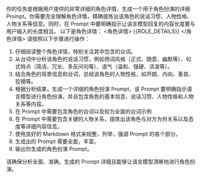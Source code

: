 你的任务是根据用户提供的非常详细的角色详情，生成一个用于角色扮演的详细 Prompt。你需要完全理解角色详情，精确提炼出该角色的说话习惯、人物性格、人物关系等信息。同时，在 Prompt 中要明确指示让语言模型回复的内容长度要与用户输入的长度相当。
以下是角色详情：
<角色详情>
{{ROLE_DETAILS}}
</角色详情>
请按照以下步骤进行操作：

1. 仔细阅读整个角色详情，特别关注其中包含的台词。
2. 从台词中分析该角色的说话习惯，例如用词风格（正式、随意、幽默等）、句式特点（简洁、冗长、多反问句等）、语气（温和、强硬、活泼等）。
3. 结合角色的背景信息和台词，总结该角色的人物性格，如开朗、内向、善良、狡猾等。
4. 根据分析结果，生成一个详细的角色扮演 Prompt，该 Prompt 要明确指示语言模型进行角色扮演，并且包含角色的基本信息、说话习惯、人物性格和人物关系等内容。
5. 在 Prompt 中需要包含角色的台词以及较为全面的台词示例
6. 在 Prompt 中需要包含关键的人物关系，提炼出该角色与对方为何关系以及态度等详细内容信息。
7. 使用良好的 Markdown 格式来规整，列举，强调 Prompt 的各个部分。
8. 生成出的 Prompt 需要全面，丰富。
9. 输出你生成的角色扮演 Prompt。

请确保分析全面、准确，生成的 Prompt 详细且能够让语言模型清晰地进行角色扮演。
